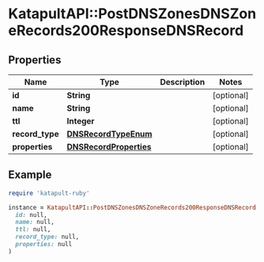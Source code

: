 # KatapultAPI::PostDNSZonesDNSZoneRecords200ResponseDNSRecord

## Properties

| Name | Type | Description | Notes |
| ---- | ---- | ----------- | ----- |
| **id** | **String** |  | [optional] |
| **name** | **String** |  | [optional] |
| **ttl** | **Integer** |  | [optional] |
| **record_type** | [**DNSRecordTypeEnum**](DNSRecordTypeEnum.md) |  | [optional] |
| **properties** | [**DNSRecordProperties**](DNSRecordProperties.md) |  | [optional] |

## Example

```ruby
require 'katapult-ruby'

instance = KatapultAPI::PostDNSZonesDNSZoneRecords200ResponseDNSRecord.new(
  id: null,
  name: null,
  ttl: null,
  record_type: null,
  properties: null
)
```


